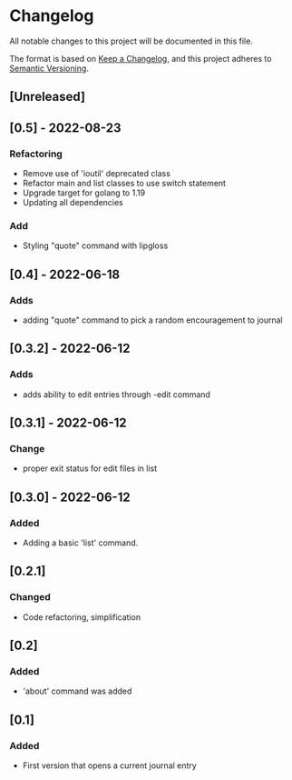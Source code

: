 # Changelog
All notable changes to this project will be documented in this file.

The format is based on [Keep a Changelog](https://keepachangelog.com/en/1.0.0/),
and this project adheres to [Semantic Versioning](https://semver.org/spec/v2.0.0.html).

## [Unreleased]

## [0.5] - 2022-08-23
### Refactoring
- Remove use of 'ioutil' deprecated class
- Refactor main and list classes to use switch statement
- Upgrade target for golang to 1.19
- Updating all dependencies

### Add
- Styling "quote" command with lipgloss

## [0.4] - 2022-06-18
### Adds
- adding "quote" command to pick a random encouragement to journal

## [0.3.2] - 2022-06-12
### Adds
- adds ability to edit entries through -edit command

## [0.3.1] - 2022-06-12
### Change
- proper exit status for edit files in list

## [0.3.0] - 2022-06-12
### Added
- Adding a basic 'list' command.

## [0.2.1]
### Changed 
- Code refactoring, simplification

## [0.2]
### Added
- 'about' command was added


## [0.1]
### Added
- First version that opens a current journal entry
